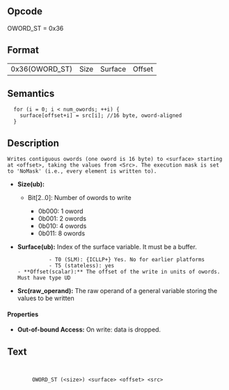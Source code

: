 <!---======================= begin_copyright_notice ============================

Copyright (c) 2019-2021 Intel Corporation

Permission is hereby granted, free of charge, to any person obtaining a copy
of this software and associated documentation files (the "Software"),
to deal in the Software without restriction, including without limitation
the rights to use, copy, modify, merge, publish, distribute, sublicense,
and/or sell copies of the Software, and to permit persons to whom
the Software is furnished to do so, subject to the following conditions:

The above copyright notice and this permission notice shall be included
in all copies or substantial portions of the Software.

THE SOFTWARE IS PROVIDED "AS IS", WITHOUT WARRANTY OF ANY KIND, EXPRESS OR
IMPLIED, INCLUDING BUT NOT LIMITED TO THE WARRANTIES OF MERCHANTABILITY,
FITNESS FOR A PARTICULAR PURPOSE AND NONINFRINGEMENT. IN NO EVENT SHALL THE
AUTHORS OR COPYRIGHT HOLDERS BE LIABLE FOR ANY CLAIM, DAMAGES OR OTHER
LIABILITY, WHETHER IN AN ACTION OF CONTRACT, TORT OR OTHERWISE, ARISING
FROM, OUT OF OR IN CONNECTION WITH THE SOFTWARE OR THE USE OR OTHER DEALINGS
IN THE SOFTWARE.

============================= end_copyright_notice ==========================-->

 

## Opcode

  OWORD_ST = 0x36

## Format

| | | | |
| --- | --- | --- | --- |
| 0x36(OWORD_ST) | Size | Surface | Offset | Src |


## Semantics




      for (i = 0; i < num_owords; ++i) {
        surface[offset+i] = src[i]; //16 byte, oword-aligned
      }

## Description


    Writes contiguous owords (one oword is 16 byte) to <surface> starting at <offset>, taking the values from <Src>. The execution mask is set to 'NoMask' (i.e., every element is written to).

- **Size(ub):** 
 
  - Bit[2..0]: Number of owords to write
 
    - 0b000:  1 oword 
    - 0b001:  2 owords 
    - 0b010:  4 owords 
    - 0b011:  8 owords
- **Surface(ub):** Index of the surface variable. It must be a buffer.

                - T0 (SLM): {ICLLP+} Yes. No for earlier platforms 
                - T5 (stateless): yes
      - **Offset(scalar):** The offset of the write in units of owords. Must have type UD

- **Src(raw_operand):** The raw operand of a general variable storing the values to be written

#### Properties
- **Out-of-bound Access:** On write: data is dropped.


## Text
```
    

		OWORD_ST (<size>) <surface> <offset> <src>
```


